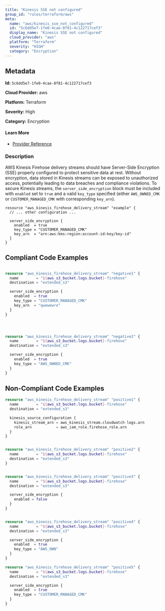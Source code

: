 ```yaml
---
title: "Kinesis SSE not configured"
group_id: "rules/terraform/aws"
meta:
  name: "aws/kinesis_sse_not_configured"
  id: "5c6dd5e7-1fe0-4cae-8f81-4c122717cef3"
  display_name: "Kinesis SSE not configured"
  cloud_provider: "aws"
  platform: "Terraform"
  severity: "HIGH"
  category: "Encryption"
---
```

## Metadata

**Id:** `5c6dd5e7-1fe0-4cae-8f81-4c122717cef3`

**Cloud Provider:** aws

**Platform:** Terraform

**Severity:** High

**Category:** Encryption

#### Learn More

 - [Provider Reference](https://registry.terraform.io/providers/hashicorp/aws/latest/docs/resources/kinesis_firehose_delivery_stream#server_side_encryption)

### Description

 AWS Kinesis Firehose delivery streams should have Server-Side Encryption (SSE) properly configured to protect sensitive data at rest. Without encryption, data stored in Kinesis streams can be exposed to unauthorized access, potentially leading to data breaches and compliance violations. To secure Kinesis streams, the `server_side_encryption` block must be included with `enabled` set to `true` and a valid `key_type` specified (either `AWS_OWNED_CMK` or `CUSTOMER_MANAGED_CMK` with corresponding `key_arn`).
```
resource "aws_kinesis_firehose_delivery_stream" "example" {
  // ... other configuration ...
  
  server_side_encryption {
    enabled  = true
    key_type = "CUSTOMER_MANAGED_CMK"
    key_arn  = "arn:aws:kms:region:account-id:key/key-id"
  }
}
```


## Compliant Code Examples
```terraform

resource "aws_kinesis_firehose_delivery_stream" "negative1" {
  name        = "${aws_s3_bucket.logs.bucket}-firehose"
  destination = "extended_s3"

  server_side_encryption {
    enabled  = true
    key_type = "CUSTOMER_MANAGED_CMK"
    key_arn  = "qwewewre"
  }
}




resource "aws_kinesis_firehose_delivery_stream" "negative2" {
  name        = "${aws_s3_bucket.logs.bucket}-firehose"
  destination = "extended_s3"

  server_side_encryption {
    enabled  = true
    key_type = "AWS_OWNED_CMK"
  }
}


```
## Non-Compliant Code Examples
```terraform
resource "aws_kinesis_firehose_delivery_stream" "positive1" {
  name        = "${aws_s3_bucket.logs.bucket}-firehose"
  destination = "extended_s3"

  kinesis_source_configuration {
    kinesis_stream_arn = aws_kinesis_stream.cloudwatch-logs.arn
    role_arn           = aws_iam_role.firehose_role.arn
  }
}


resource "aws_kinesis_firehose_delivery_stream" "positive2" {
  name        = "${aws_s3_bucket.logs.bucket}-firehose"
  destination = "extended_s3"
}


resource "aws_kinesis_firehose_delivery_stream" "positive3" {
  name        = "${aws_s3_bucket.logs.bucket}-firehose"
  destination = "extended_s3"

  server_side_encryption {
    enabled = false
  }
}


resource "aws_kinesis_firehose_delivery_stream" "positive4" {
  name        = "${aws_s3_bucket.logs.bucket}-firehose"
  destination = "extended_s3"

  server_side_encryption {
    enabled  = true
    key_type = "AWS_OWN"
  }
}

resource "aws_kinesis_firehose_delivery_stream" "positive5" {
  name        = "${aws_s3_bucket.logs.bucket}-firehose"
  destination = "extended_s3"

  server_side_encryption {
    enabled  = true
    key_type = "CUSTOMER_MANAGED_CMK"
  }
}

```